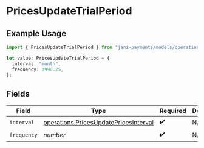 # PricesUpdateTrialPeriod

## Example Usage

```typescript
import { PricesUpdateTrialPeriod } from "jani-payments/models/operations";

let value: PricesUpdateTrialPeriod = {
  interval: "month",
  frequency: 3990.25,
};
```

## Fields

| Field                                                                                          | Type                                                                                           | Required                                                                                       | Description                                                                                    |
| ---------------------------------------------------------------------------------------------- | ---------------------------------------------------------------------------------------------- | ---------------------------------------------------------------------------------------------- | ---------------------------------------------------------------------------------------------- |
| `interval`                                                                                     | [operations.PricesUpdatePricesInterval](../../models/operations/pricesupdatepricesinterval.md) | :heavy_check_mark:                                                                             | N/A                                                                                            |
| `frequency`                                                                                    | *number*                                                                                       | :heavy_check_mark:                                                                             | N/A                                                                                            |
